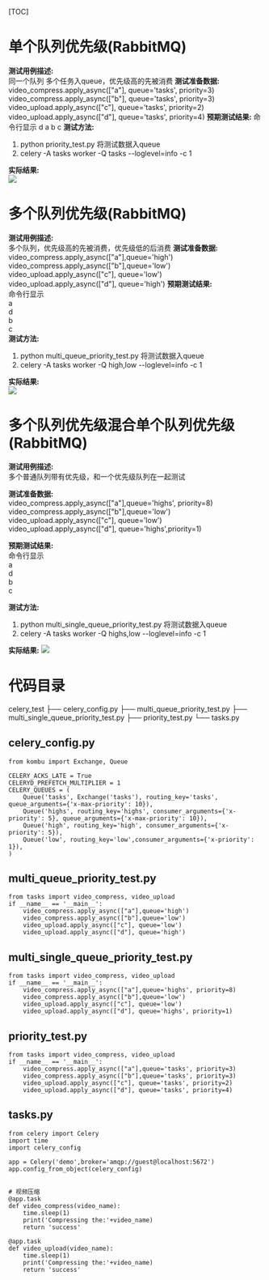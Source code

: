 
[TOC]

# 单个队列优先级(RabbitMQ)
**测试用例描述:**  
同一个队列 多个任务入queue，优先级高的先被消费 
**测试准备数据:**  
video_compress.apply_async(["a"], queue='tasks', priority=3) 
video_compress.apply_async(["b"], queue='tasks', priority=3) 
video_upload.apply_async(["c"], queue='tasks', priority=2) 
video_upload.apply_async(["d"], queue='tasks', priority=4)
**预期测试结果:**
命令行显示
d
a
b
c
**测试方法:**  
1. python priority_test.py 将测试数据入queue
2. celery -A tasks worker -Q tasks --loglevel=info -c 1

**实际结果:**  
![](leanote://file/getImage?fileId=5df199c14da5dc0607000004)

# 多个队列优先级(RabbitMQ)
**测试用例描述:**  
多个队列，优先级高的先被消费，优先级低的后消费
**测试准备数据:**  
video_compress.apply_async(["a"],queue='high')
video_compress.apply_async(["b"],queue='low')
video_upload.apply_async(["c"], queue='low')
video_upload.apply_async(["d"], queue='high')
**预期测试结果:**  
命令行显示  
a  
d  
b  
c  
**测试方法:**  
1. python multi_queue_priority_test.py 将测试数据入queue
2. celery -A tasks worker -Q high,low --loglevel=info -c 1

**实际结果:**  
![](leanote://file/getImage?fileId=5df197994da5dc0607000002)  

# 多个队列优先级混合单个队列优先级(RabbitMQ)  

**测试用例描述:**  
    多个普通队列带有优先级，和一个优先级队列在一起测试  

**测试准备数据:**  
    video_compress.apply_async(["a"],queue='highs', priority=8)  
    video_compress.apply_async(["b"],queue='low')  
    video_upload.apply_async(["c"], queue='low')  
    video_upload.apply_async(["d"], queue='highs',priority=1)  
 
**预期测试结果:**  
    命令行显示  
    a  
    d  
    b  
    c  

**测试方法:**  
1. python multi_single_queue_priority_test.py 将测试数据入queue
2. celery -A tasks worker -Q highs,low --loglevel=info -c 1

**实际结果:**
![](leanote://file/getImage?fileId=5df199384da5dc0607000003)


# 代码目录
celery_test
├── celery_config.py
├── multi_queue_priority_test.py
├── multi_single_queue_priority_test.py
├── priority_test.py
└── tasks.py

## celery_config.py
```
from kombu import Exchange, Queue

CELERY_ACKS_LATE = True
CELERYD_PREFETCH_MULTIPLIER = 1
CELERY_QUEUES = (
    Queue('tasks', Exchange('tasks'), routing_key='tasks', queue_arguments={'x-max-priority': 10}),
    Queue('highs', routing_key='highs', consumer_arguments={'x-priority': 5}, queue_arguments={'x-max-priority': 10}),
    Queue('high', routing_key='high', consumer_arguments={'x-priority': 5}),
    Queue('low', routing_key='low',consumer_arguments={'x-priority': 1}),
)
```
## multi_queue_priority_test.py
```
from tasks import video_compress, video_upload
if __name__ == '__main__':
    video_compress.apply_async(["a"],queue='high')
    video_compress.apply_async(["b"],queue='low')
    video_upload.apply_async(["c"], queue='low')
    video_upload.apply_async(["d"], queue='high')
```
## multi_single_queue_priority_test.py
```
from tasks import video_compress, video_upload
if __name__ == '__main__':
    video_compress.apply_async(["a"],queue='highs', priority=8)
    video_compress.apply_async(["b"],queue='low')
    video_upload.apply_async(["c"], queue='low')
    video_upload.apply_async(["d"], queue='highs', priority=1)
```
## priority_test.py
```
from tasks import video_compress, video_upload
if __name__ == '__main__':
    video_compress.apply_async(["a"],queue='tasks', priority=3)
    video_compress.apply_async(["b"],queue='tasks', priority=3)
    video_upload.apply_async(["c"], queue='tasks', priority=2)
    video_upload.apply_async(["d"], queue='tasks', priority=4)
```
## tasks.py
```
from celery import Celery
import time
import celery_config 
 
app = Celery('demo',broker='amqp://guest@localhost:5672')
app.config_from_object(celery_config)

 
# 视频压缩
@app.task
def video_compress(video_name):
    time.sleep(1)
    print('Compressing the:'+video_name)
    return 'success'
 
@app.task
def video_upload(video_name):
    time.sleep(1)
    print('Compressing the:'+video_name)
    return 'success'
```


